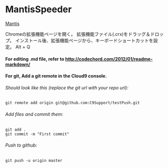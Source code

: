 MantisSpeeder
=============
[Mantis][]

Chromeの拡張機能ページを開く。
拡張機能ファイル(.crx)をドラッグ＆ドロップ。
インストール後、拡張機能ページから、キーボードショートカットを設定。
	Alt + Q 

#### For editing .md file, refer to <http://codechord.com/2012/01/readme-markdown/>  


#### For git, Add a git remote in the Cloud9 console.  
###### Should look like this (replace the git url with your repo url):  
	git remote add origin git@github.com:C9Support/testPush.git   
###### Add files and commit them:  
	git add .   
	git commit -m "First commit"  
###### Push to github:   
	git push -u origin master  


[Mantis]: http://10.10.238.207/mantis/view_all_bug_page.php "Mantis"
